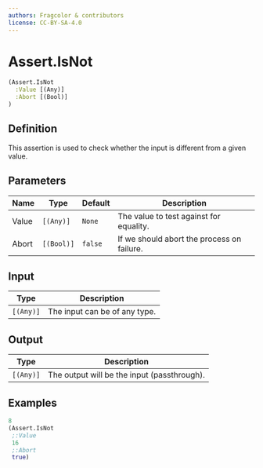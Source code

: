```yaml
---
authors: Fragcolor & contributors
license: CC-BY-SA-4.0
---
```



# Assert.IsNot

```clojure
(Assert.IsNot
  :Value [(Any)]
  :Abort [(Bool)]
)
```


## Definition

This assertion is used to check whether the input is different from a given value.


## Parameters

| Name | Type | Default | Description |
|------|------|---------|-------------|
| Value | `[(Any)]` | `None` | The value to test against for equality. |
| Abort | `[(Bool)]` | `false` | If we should abort the process on failure. |


## Input

| Type | Description |
|------|-------------|
| `[(Any)]` | The input can be of any type. |


## Output

| Type | Description |
|------|-------------|
| `[(Any)]` | The output will be the input (passthrough). |


## Examples

```clojure
8
(Assert.IsNot
 ;:Value
 16
 ;:Abort
 true)
```

